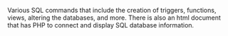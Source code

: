 Various SQL commands that include the creation of triggers, functions, views, altering the databases, and more. There is also an html document that 
has PHP to connect and display SQL database information.